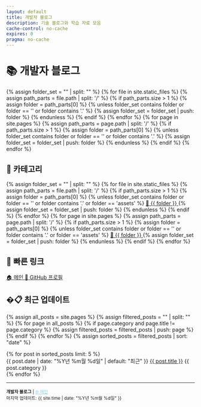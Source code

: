 ```yaml
---
layout: default
title: 개발자 블로그
description: 기술 블로그와 학습 자료 모음
cache-control: no-cache
expires: 0
pragma: no-cache
---
```


# 📚 개발자 블로그

{% assign folder_set = "" | split: "" %}
{% for file in site.static_files %}
  {% assign path_parts = file.path | split: '/' %}
  {% if path_parts.size > 1 %}
    {% assign folder = path_parts[0] %}
    {% unless folder_set contains folder or folder == '' or folder contains '.' %}
      {% assign folder_set = folder_set | push: folder %}
    {% endunless %}
  {% endif %}
{% endfor %}
{% for page in site.pages %}
  {% assign path_parts = page.path | split: '/' %}
  {% if path_parts.size > 1 %}
    {% assign folder = path_parts[0] %}
    {% unless folder_set contains folder or folder == '' or folder contains '.' %}
      {% assign folder_set = folder_set | push: folder %}
    {% endunless %}
  {% endif %}
{% endfor %}
<!-- 디버깅: 추출된 폴더 목록 -->
<!-- {{ folder_set | join: ', ' }} -->

<div class="nav-sections">
  <div class="section-card">
    <h2>📂 카테고리</h2>
    <div class="folder-links">
      {% assign folder_set = "" | split: "" %}
      {% for file in site.static_files %}
        {% assign path_parts = file.path | split: '/' %}
        {% if path_parts.size > 1 %}
          {% assign folder = path_parts[0] %}
          {% unless folder_set contains folder or folder == '' or folder contains '.' or folder == 'assets' %}
            <a href="{{ site.baseurl }}/{{ folder }}/" class="folder-link">
              <span class="folder-icon">📁</span>
              <span class="folder-name">{{ folder }}</span>
            </a>
            {% assign folder_set = folder_set | push: folder %}
          {% endunless %}
        {% endif %}
      {% endfor %}
      {% for page in site.pages %}
        {% assign path_parts = page.path | split: '/' %}
        {% if path_parts.size > 1 %}
          {% assign folder = path_parts[0] %}
          {% unless folder_set contains folder or folder == '' or folder contains '.' or folder == 'assets' %}
            <a href="{{ site.baseurl }}/{{ folder }}/" class="folder-link">
              <span class="folder-icon">📁</span>
              <span class="folder-name">{{ folder }}</span>
            </a>
            {% assign folder_set = folder_set | push: folder %}
          {% endunless %}
        {% endif %}
      {% endfor %}
    </div>
  </div>

  <div class="section-card">
    <h2>🔗 빠른 링크</h2>
    <div class="quick-links">
      <a href="https://c0z0c.github.io/" target="_blank">
        <span class="link-icon">🏠</span> 메인
      </a>
      <a href="https://github.com/c0z0c/blog" target="_blank">
        <span class="link-icon">📱</span> GitHub 프로필
      </a>
    </div>
  </div>
</div>

## �📋 최근 업데이트

{% assign all_posts = site.pages %}
{% assign filtered_posts = "" | split: "" %}
{% for page in all_posts %}
  {% if page.category and page.title != page.category %}
    {% assign filtered_posts = filtered_posts | push: page %}
  {% endif %}
{% endfor %}
{% assign sorted_posts = filtered_posts | sort: "date" %}

<div class="recent-posts">
  {% for post in sorted_posts limit: 5 %}
    <div class="recent-post-item">
      <span class="post-date">{{ post.date | date: "%Y년 %m월 %d일" | default: "최근" }}</span>
      <a href="{{ post.url | prepend: site.baseurl }}" class="post-title">{{ post.title }}</a>
      <span class="post-category">{{ post.category }}</span>
    </div>
  {% endfor %}
</div>

---

<div class="footer-info">
<small>
<strong>개발자 블로그</strong> | <a href="https://c0z0c.github.io/" target="_blank" style="color: #87ceeb;">🌐 메인</a><br>
마지막 업데이트: {{ site.time | date: "%Y년 %m월 %d일" }}
</small>
</div>
